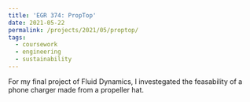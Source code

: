 ```yaml
---
title: 'EGR 374: PropTop'
date: 2021-05-22
permalink: /projects/2021/05/proptop/
tags:
  - coursework
  - engineering
  - sustainability
---
```


For my final project of Fluid Dynamics, I investegated the feasability of a phone charger made from a propeller hat.

